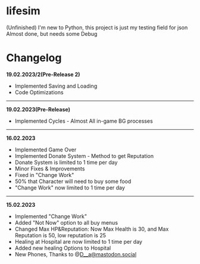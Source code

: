 # lifesim
(Unfinished) I'm new to Python, this project is just my testing field for json
Almost done, but needs some Debug
# Changelog

**19.02.2023/2(Pre-Release 2)**
- Implemented Saving and Loading
- Code Optimizations

****

**19.02.2023(Pre-Release)**
- Implemented Cycles - Almost All in-game BG processes

***

**16.02.2023**
- Implemented Game Over
- Implemented Donate System - Method to get Reputation
- Donate System is limited to 1 time per day
- Minor Fixes & Improvements
- Fixed in "Change Work"
- 50% that Character will need to buy some food
- "Change Work" now limited to 1 time per day 

***

**15.02.2023**
- Implemented "Change Work"
- Added "Not Now" option to all buy menus
- Changed Max HP&Reputation: Now Max Health is 30, and Max Reputation is 50, low reputation is 25
- Healing at Hospital are now limited to 1 time per day
- Added new healing Options to Hospital
- New Phones, Thanks to @D__a@mastodon.social 

